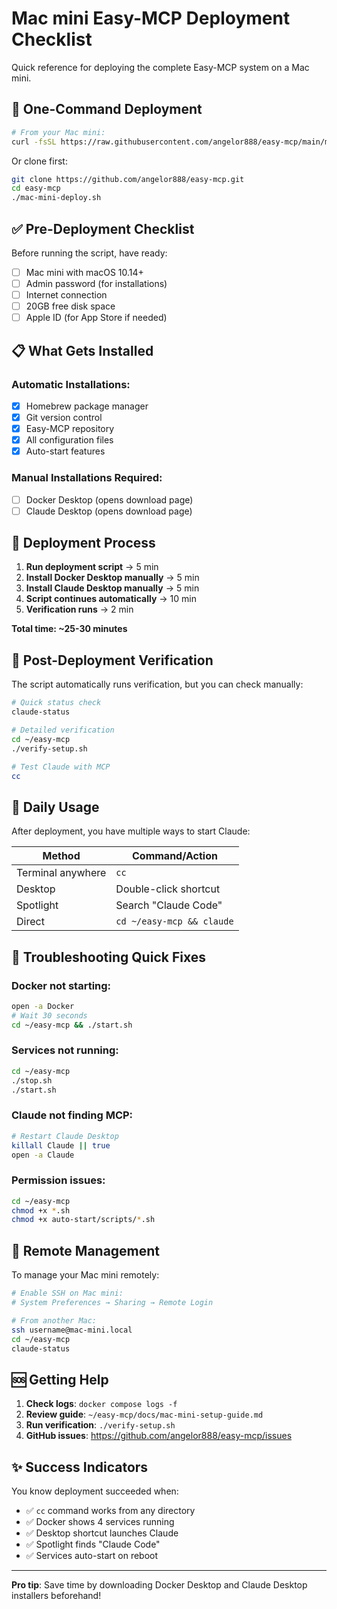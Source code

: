 # Mac mini Easy-MCP Deployment Checklist

Quick reference for deploying the complete Easy-MCP system on a Mac mini.

## 🚀 One-Command Deployment

```bash
# From your Mac mini:
curl -fsSL https://raw.githubusercontent.com/angelor888/easy-mcp/main/mac-mini-deploy.sh | bash
```

Or clone first:
```bash
git clone https://github.com/angelor888/easy-mcp.git
cd easy-mcp
./mac-mini-deploy.sh
```

## ✅ Pre-Deployment Checklist

Before running the script, have ready:
- [ ] Mac mini with macOS 10.14+
- [ ] Admin password (for installations)
- [ ] Internet connection
- [ ] 20GB free disk space
- [ ] Apple ID (for App Store if needed)

## 📋 What Gets Installed

### Automatic Installations:
- [x] Homebrew package manager
- [x] Git version control
- [x] Easy-MCP repository
- [x] All configuration files
- [x] Auto-start features

### Manual Installations Required:
- [ ] Docker Desktop (opens download page)
- [ ] Claude Desktop (opens download page)

## 🔄 Deployment Process

1. **Run deployment script** → 5 min
2. **Install Docker Desktop manually** → 5 min
3. **Install Claude Desktop manually** → 5 min
4. **Script continues automatically** → 10 min
5. **Verification runs** → 2 min

**Total time: ~25-30 minutes**

## 🎯 Post-Deployment Verification

The script automatically runs verification, but you can check manually:

```bash
# Quick status check
claude-status

# Detailed verification
cd ~/easy-mcp
./verify-setup.sh

# Test Claude with MCP
cc
```

## 🚀 Daily Usage

After deployment, you have multiple ways to start Claude:

| Method | Command/Action |
|--------|---------------|
| Terminal anywhere | `cc` |
| Desktop | Double-click shortcut |
| Spotlight | Search "Claude Code" |
| Direct | `cd ~/easy-mcp && claude` |

## 🔧 Troubleshooting Quick Fixes

### Docker not starting:
```bash
open -a Docker
# Wait 30 seconds
cd ~/easy-mcp && ./start.sh
```

### Services not running:
```bash
cd ~/easy-mcp
./stop.sh
./start.sh
```

### Claude not finding MCP:
```bash
# Restart Claude Desktop
killall Claude || true
open -a Claude
```

### Permission issues:
```bash
cd ~/easy-mcp
chmod +x *.sh
chmod +x auto-start/scripts/*.sh
```

## 📱 Remote Management

To manage your Mac mini remotely:

```bash
# Enable SSH on Mac mini:
# System Preferences → Sharing → Remote Login

# From another Mac:
ssh username@mac-mini.local
cd ~/easy-mcp
claude-status
```

## 🆘 Getting Help

1. **Check logs**: `docker compose logs -f`
2. **Review guide**: `~/easy-mcp/docs/mac-mini-setup-guide.md`
3. **Run verification**: `./verify-setup.sh`
4. **GitHub issues**: https://github.com/angelor888/easy-mcp/issues

## ✨ Success Indicators

You know deployment succeeded when:
- ✅ `cc` command works from any directory
- ✅ Docker shows 4 services running
- ✅ Desktop shortcut launches Claude
- ✅ Spotlight finds "Claude Code"
- ✅ Services auto-start on reboot

---

**Pro tip**: Save time by downloading Docker Desktop and Claude Desktop installers beforehand!